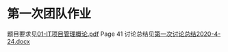 # 第一次团队作业
题目要求见[01-IT项目管理概论.pdf](./01-IT项目管理概论.pdf) Page 41
讨论总结见[第一次讨论总结2020-4-24.docx](./第一次讨论总结2020-4-24.docx)